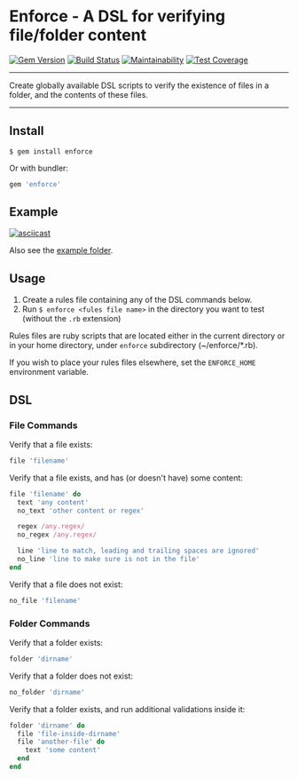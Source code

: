 Enforce - A DSL for verifying file/folder content
==================================================

[![Gem Version](https://badge.fury.io/rb/enforce.svg)](https://badge.fury.io/rb/enforce)
[![Build Status](https://travis-ci.com/DannyBen/enforce.svg?branch=master)](https://travis-ci.com/DannyBen/enforce)
[![Maintainability](https://api.codeclimate.com/v1/badges/797b00ba3f6291f7b989/maintainability)](https://codeclimate.com/github/DannyBen/enforce/maintainability)
[![Test Coverage](https://api.codeclimate.com/v1/badges/797b00ba3f6291f7b989/test_coverage)](https://codeclimate.com/github/DannyBen/enforce/test_coverage)

---

Create globally available DSL scripts to verify the existence of files in
a folder, and the contents of these files.

---

Install
--------------------------------------------------

```
$ gem install enforce
```

Or with bundler:

```ruby
gem 'enforce'
```

Example
--------------------------------------------------

[![asciicast](https://asciinema.org/a/bGvwdnrAzrUeHeGvY4UYfIdFZ.png)](https://asciinema.org/a/bGvwdnrAzrUeHeGvY4UYfIdFZ)

Also see the [example folder](/example).


Usage
--------------------------------------------------

1. Create a rules file containing any of the DSL commands below.
2. Run `$ enforce <fules file name>` in the directory you want to test 
   (without the `.rb` extension)

Rules files are ruby scripts that are located either in the current directory
or in your home directory, under `enforce` subdirectory (~/enforce/*.rb).

If you wish to place your rules files elsewhere, set the `ENFORCE_HOME` 
environment variable.

DSL
--------------------------------------------------

### File Commands

Verify that a file exists:

```ruby
file 'filename'
```

Verify that a file exists, and has (or doesn't have) some content:

```ruby
file 'filename' do
  text 'any content'
  no_text 'other content or regex'

  regex /any.regex/
  no_regex /any.regex/

  line 'line to match, leading and trailing spaces are ignored'
  no_line 'line to make sure is not in the file'
end
```

Verify that a file does not exist:

```ruby
no_file 'filename'
```


### Folder Commands

Verify that a folder exists:

```ruby
folder 'dirname'
```

Verify that a folder does not exist:

```ruby
no_folder 'dirname'
```

Verify that a folder exists, and run additional validations inside it:

```ruby
folder 'dirname' do
  file 'file-inside-dirname'
  file 'another-file' do
    text 'some content'
  end
end
```
